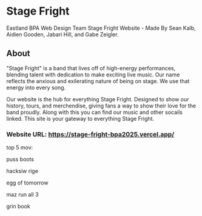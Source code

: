 # Stage Fright
Eastland BPA Web Design Team
Stage Fright Website - Made By Sean Kalb, Aidien Gooden, Jabari Hill, and Gabe Zeigler.

## About
"Stage Fright" is a band that lives off of high-energy performances, blending talent with dedication to make exciting live music.
Our name reflects the anxious and exilerating nature of being on stage. We use that energy into every song.

Our website is the hub for everything Stage Fright. Designed to show our history, tours, and merchendise, giving fans a way to show their love for the band proudly.
Along with this you can find our music and other socails linked.
This site is your gateway to everything Stage Fright.


### Website URL: https://stage-fright-bpa2025.vercel.app/


top 5 mov:

  puss boots

  hacksiw rige

  egg of tomorrow

  maz run all 3

  grin book
